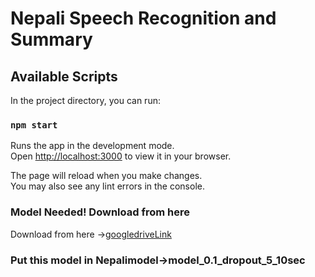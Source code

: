 # Nepali Speech Recognition and Summary



## Available Scripts

In the project directory, you can run:

### `npm start`

Runs the app in the development mode.\
Open [http://localhost:3000](http://localhost:3000) to view it in your browser.

The page will reload when you make changes.\
You may also see any lint errors in the console.

### Model Needed! Download from here
Download from here ->[googledriveLink](https://drive.google.com/file/d/1hyBaRrzWlyftyz3PGFw1cSLDwfvsvWc2/view?usp=sharing)
### Put this model in Nepalimodel->model_0.1_dropout_5_10sec



